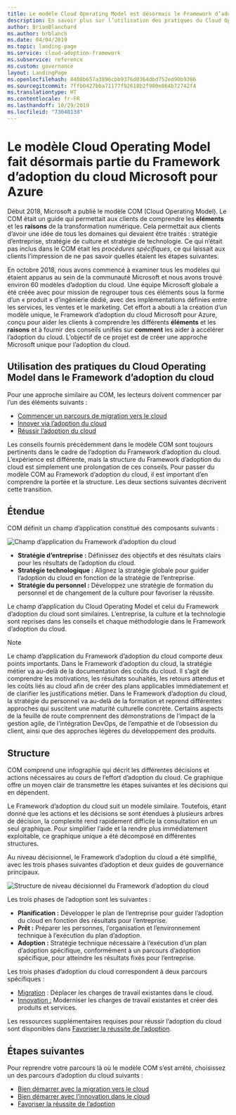 ```yaml
---
title: Le modèle Cloud Operating Model est désormais le Framework d’adoption du cloud Microsoft pour Azure
description: En savoir plus sur l’utilisation des pratiques du Cloud Operating Model dans le cadre du Framework d’adoption du cloud.
author: BrianBlanchard
ms.author: brblanch
ms.date: 04/04/2019
ms.topic: landing-page
ms.service: cloud-adoption-framework
ms.subservice: reference
ms.custom: governance
layout: LandingPage
ms.openlocfilehash: 8408b657a3896cbb9376d0364dbd752ed90b9306
ms.sourcegitcommit: 7ffb0427bba71177f92618b2f980e864b72742f4
ms.translationtype: HT
ms.contentlocale: fr-FR
ms.lasthandoff: 10/29/2019
ms.locfileid: "73048138"
---
```

# <a name="cloud-operating-model-is-now-part-of-the-microsoft-cloud-adoption-framework-for-azure"></a>Le modèle Cloud Operating Model fait désormais partie du Framework d’adoption du cloud Microsoft pour Azure

Début 2018, Microsoft a publié le modèle COM (Cloud Operating Model). Le COM était un guide qui permettait aux clients de comprendre les **éléments** et les **raisons** de la transformation numérique. Cela permettait aux clients d’avoir une idée de tous les domaines qui devaient être traités : stratégie d’entreprise, stratégie de culture et stratégie de technologie. Ce qui n’était pas inclus dans le COM était les _procédures spécifiques_, ce qui laissait aux clients l’impression de ne pas savoir quelles étaient les étapes suivantes.

En octobre 2018, nous avons commencé à examiner tous les modèles qui étaient apparus au sein de la communauté Microsoft et nous avons trouvé environ 60 modèles d’adoption du cloud. Une équipe Microsoft globale a été créée avec pour mission de regrouper tous ces éléments sous la forme d’un « produit » d’ingénierie dédié, avec des implémentations définies entre les services, les ventes et le marketing. Cet effort a abouti à la création d’un modèle unique, le Framework d’adoption du cloud Microsoft pour Azure, conçu pour aider les clients à comprendre les différents **éléments** et les **raisons** et à fournir des conseils unifiés sur **comment** les aider à accélérer l’adoption du cloud. L’objectif de ce projet est de créer une approche Microsoft unique pour l’adoption du cloud.

## <a name="using-cloud-operating-model-practices-within-the-cloud-adoption-framework"></a>Utilisation des pratiques du Cloud Operating Model dans le Framework d’adoption du cloud

Pour une approche similaire au COM, les lecteurs doivent commencer par l’un des éléments suivants :

- [Commencer un parcours de migration vers le cloud](../getting-started/migrate.md)
- [Innover via l’adoption du cloud](../getting-started/innovate.md)
- [Réussir l’adoption du cloud](../getting-started/enable.md)

Les conseils fournis précédemment dans le modèle COM sont toujours pertinents dans le cadre de l’adoption du Framework d’adoption du cloud. L’expérience est différente, mais la structure du Framework d’adoption du cloud est simplement une prolongation de ces conseils. Pour passer du modèle COM au Framework d’adoption du cloud, il est important d’en comprendre la portée et la structure. Les deux sections suivantes décrivent cette transition.

## <a name="scope"></a>Étendue

COM définit un champ d’application constitué des composants suivants :

![Champ d’application du Framework d’adoption du cloud](../_images/caf-scope.png)

- **Stratégie d’entreprise :** Définissez des objectifs et des résultats clairs pour les résultats de l’adoption du cloud.
- **Stratégie technologique :** Alignez la stratégie globale pour guider l’adoption du cloud en fonction de la stratégie de l’entreprise.
- **Stratégie du personnel :** Développez une stratégie de formation du personnel et de changement de la culture pour favoriser la réussite.

Le champ d’application du Cloud Operating Model et celui du Framework d’adoption du cloud sont similaires. L’entreprise, la culture et la technologie sont reprises dans les conseils et chaque méthodologie dans le Framework d’adoption du cloud.

> [!NOTE]
> Le champ d’application du Framework d’adoption du cloud comporte deux points importants. Dans le Framework d’adoption du cloud, la stratégie métier va au-delà de la documentation des coûts du cloud. Il s’agit de comprendre les motivations, les résultats souhaités, les retours attendus et les coûts liés au cloud afin de créer des plans applicables immédiatement et de clarifier les justifications métier. Dans le Framework d’adoption du cloud, la stratégie du personnel va au-delà de la formation et reprend différentes approches qui suscitent une maturité culturelle concrète. Certains aspects de la feuille de route comprennent des démonstrations de l’impact de la gestion agile, de l’intégration DevOps, de l’empathie et de l’obsession du client, ainsi que des approches légères du développement des produits.

## <a name="structure"></a>Structure

COM comprend une infographie qui décrit les différentes décisions et actions nécessaires au cours de l’effort d’adoption du cloud. Ce graphique offre un moyen clair de transmettre les étapes suivantes et les décisions qui en dépendent.

Le Framework d’adoption du cloud suit un modèle similaire. Toutefois, étant donné que les actions et les décisions se sont étendues à plusieurs arbres de décision, la complexité rend rapidement difficile la consultation en un seul graphique. Pour simplifier l’aide et la rendre plus immédiatement exploitable, ce graphique unique a été décomposé en différentes structures.

Au niveau décisionnel, le Framework d’adoption du cloud a été simplifié, avec les trois phases suivantes d’adoption et deux guides de gouvernance principaux.

![Structure de niveau décisionnel du Framework d’adoption du cloud](../_images/caf-structure.png)

Les trois phases de l’adoption sont les suivantes :

- **Planification :** Développer le plan de l’entreprise pour guider l’adoption du cloud en fonction des résultats pour l’entreprise.
- **Prêt :** Préparer les personnes, l’organisation et l’environnement technique à l’exécution du plan d’adoption.
- **Adoption :** Stratégie technique nécessaire à l’exécution d’un plan d’adoption spécifique, conformément à un parcours d’adoption spécifique, pour atteindre les résultats fixés pour l’entreprise.

Les trois phases d’adoption du cloud correspondent à deux parcours spécifiques :

- [Migration](../getting-started/migrate.md) : Déplacer les charges de travail existantes dans le cloud.
- [Innovation :](../getting-started/innovate.md) Moderniser les charges de travail existantes et créer des produits et services.

Les ressources supplémentaires requises pour réussir l’adoption du cloud sont disponibles dans [Favoriser la réussite de l’adoption](../getting-started/enable.md).

## <a name="next-steps"></a>Étapes suivantes

Pour reprendre votre parcours là où le modèle COM s’est arrêté, choisissez un des parcours d’adoption du cloud suivants :

- [Bien démarrer avec la migration vers le cloud](../getting-started/migrate.md)
- [Bien démarrer avec l’innovation dans le cloud](../getting-started/innovate.md)
- [Favoriser la réussite de l’adoption](../getting-started/enable.md)
